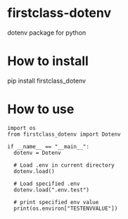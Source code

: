 # firstclass-dotenv
dotenv package for python

# How to install
pip install firstclass_dotenv

# How to use

```
import os
from firstclass_dotenv import Dotenv

if __name__ == "__main__":
  dotenv = Dotenv
  
  # Load .env in current directory
  dotenv.load()
  
  # Load specified .env
  dotenv.load(".env.test")

  # print specified env value
  print(os.environ["TESTENVVALUE"])
```
<!--
# How to test this module (This procedure is for developer of this module)

## Update version
vi setup.py

## Create distribution
rm dist/*;
python3 setup.py sdist bdist_wheel

## Register if you haven't
https://test.pypi.org/

## Upload to Test
python -m twine upload --repository testpypi dist/*

## Confirm
https://test.pypi.org/project/firstclass-dotenv/

## Confirm by intallation
pip install -i https://test.pypi.org/simple/ firstclass-dotenv

## Deploy to production
python -m twine upload --repository pypi dist/*

## Confirm on Page
https://pypi.org/project/firstclass-dotenv/
-->